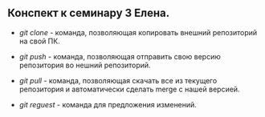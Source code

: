 ## Конспект к семинару 3 Елена.

* *git clone* - команда, позволяющая копировать внешний репозиторий на свой ПК.

* *git push* - команда, позволяющая отправить свою версию репозитория во нешний репозиторий.

* *git pull* - команда, позволяющая скачать все из текущего репозитория и автоматически сделать merge с нашей версией.

* *git reguest* - команда для предложения изменений.
